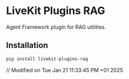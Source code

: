 # LiveKit Plugins RAG

Agent Framework plugin for RAG utilities.

## Installation

```bash
pip install livekit-plugins-rag
```
// Modified on Tue Jan 21 11:33:45 PM +01 2025
